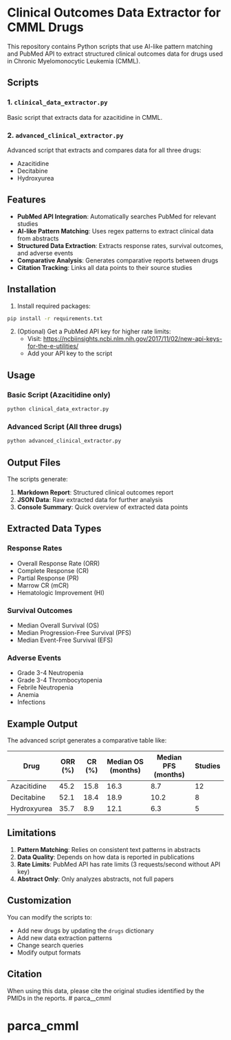 # Clinical Outcomes Data Extractor for CMML Drugs

This repository contains Python scripts that use AI-like pattern matching and PubMed API to extract structured clinical outcomes data for drugs used in Chronic Myelomonocytic Leukemia (CMML).

## Scripts

### 1. `clinical_data_extractor.py`
Basic script that extracts data for azacitidine in CMML.

### 2. `advanced_clinical_extractor.py`
Advanced script that extracts and compares data for all three drugs:
- Azacitidine
- Decitabine  
- Hydroxyurea

## Features

- **PubMed API Integration**: Automatically searches PubMed for relevant studies
- **AI-like Pattern Matching**: Uses regex patterns to extract clinical data from abstracts
- **Structured Data Extraction**: Extracts response rates, survival outcomes, and adverse events
- **Comparative Analysis**: Generates comparative reports between drugs
- **Citation Tracking**: Links all data points to their source studies

## Installation

1. Install required packages:
```bash
pip install -r requirements.txt
```

2. (Optional) Get a PubMed API key for higher rate limits:
   - Visit: https://ncbiinsights.ncbi.nlm.nih.gov/2017/11/02/new-api-keys-for-the-e-utilities/
   - Add your API key to the script

## Usage

### Basic Script (Azacitidine only)
```bash
python clinical_data_extractor.py
```

### Advanced Script (All three drugs)
```bash
python advanced_clinical_extractor.py
```

## Output Files

The scripts generate:
1. **Markdown Report**: Structured clinical outcomes report
2. **JSON Data**: Raw extracted data for further analysis
3. **Console Summary**: Quick overview of extracted data points

## Extracted Data Types

### Response Rates
- Overall Response Rate (ORR)
- Complete Response (CR)
- Partial Response (PR)
- Marrow CR (mCR)
- Hematologic Improvement (HI)

### Survival Outcomes
- Median Overall Survival (OS)
- Median Progression-Free Survival (PFS)
- Median Event-Free Survival (EFS)

### Adverse Events
- Grade 3-4 Neutropenia
- Grade 3-4 Thrombocytopenia
- Febrile Neutropenia
- Anemia
- Infections

## Example Output

The advanced script generates a comparative table like:

| Drug | ORR (%) | CR (%) | Median OS (months) | Median PFS (months) | Studies |
|------|---------|--------|-------------------|-------------------|---------|
| Azacitidine | 45.2 | 15.8 | 16.3 | 8.7 | 12 |
| Decitabine | 52.1 | 18.4 | 18.9 | 10.2 | 8 |
| Hydroxyurea | 35.7 | 8.9 | 12.1 | 6.3 | 5 |

## Limitations

1. **Pattern Matching**: Relies on consistent text patterns in abstracts
2. **Data Quality**: Depends on how data is reported in publications
3. **Rate Limits**: PubMed API has rate limits (3 requests/second without API key)
4. **Abstract Only**: Only analyzes abstracts, not full papers

## Customization

You can modify the scripts to:
- Add new drugs by updating the `drugs` dictionary
- Add new data extraction patterns
- Change search queries
- Modify output formats

## Citation

When using this data, please cite the original studies identified by the PMIDs in the reports. # parca__cmml
# parca_cmml
